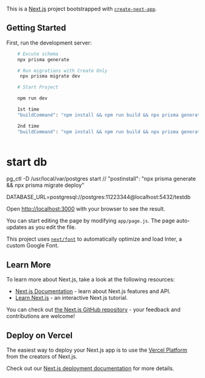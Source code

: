 This is a [Next.js](https://nextjs.org/) project bootstrapped with [`create-next-app`](https://github.com/vercel/next.js/tree/canary/packages/create-next-app).

## Getting Started

First, run the development server:

```bash
    # Excute schema
    npx prisma generate

    # Run migrations with Create Only 
     npx prisma migrate dev

    # Start Project

    npm run dev

    1st time 
    "buildCommand": "npm install && npm run build && npx prisma generate && npx prisma migrate dev"

    2nd time  
    "buildCommand": "npm install && npm run build && npx prisma generate && npx prisma migrate deploy"
    
```



# start db 
<!-- psql -U postgres -->
pg_ctl -D /usr/local/var/postgres start
    // "postinstall": "npx prisma generate && npx prisma migrate deploy"

DATABASE_URL=postgresql://postgres:11223344@localhost:5432/testdb

Open [http://localhost:3000](http://localhost:3000) with your browser to see the result.

You can start editing the page by modifying `app/page.js`. The page auto-updates as you edit the file.

This project uses [`next/font`](https://nextjs.org/docs/basic-features/font-optimization) to automatically optimize and load Inter, a custom Google Font.

## Learn More

To learn more about Next.js, take a look at the following resources:

- [Next.js Documentation](https://nextjs.org/docs) - learn about Next.js features and API.
- [Learn Next.js](https://nextjs.org/learn) - an interactive Next.js tutorial.

You can check out [the Next.js GitHub repository](https://github.com/vercel/next.js/) - your feedback and contributions are welcome!

## Deploy on Vercel

The easiest way to deploy your Next.js app is to use the [Vercel Platform](https://vercel.com/new?utm_medium=default-template&filter=next.js&utm_source=create-next-app&utm_campaign=create-next-app-readme) from the creators of Next.js.

Check out our [Next.js deployment documentation](https://nextjs.org/docs/deployment) for more details.



